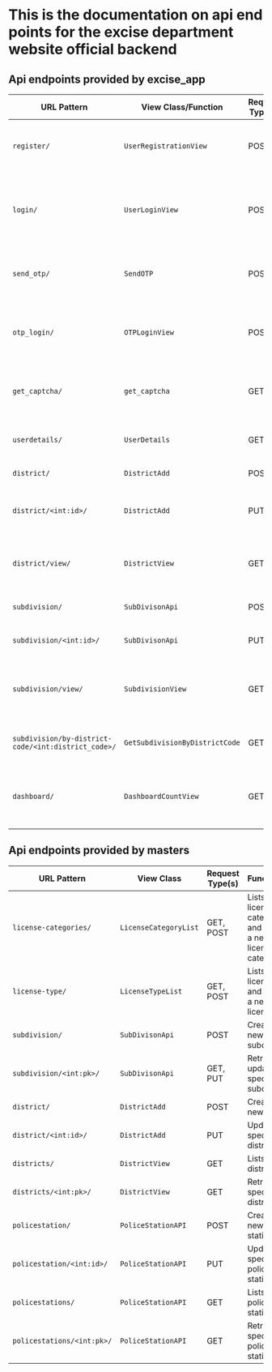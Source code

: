 # This is the documentation on api end points for the excise department website official backend 

## Api endpoints provided by excise_app


| URL Pattern                                | View Class/Function             | Request Type(s) | Functionality                                                                  |
| ------------------------------------------ | ------------------------------- | --------------- | ------------------------------------------------------------------------------ |
| `register/`                                | `UserRegistrationView`          | POST            | Registers a new user and returns the generated username.                    |
| `login/`                                   | `UserLoginView`                 | POST            | Authenticates a user with username and password, returns JWT tokens.        |
| `send_otp/`                                | `SendOTP`                       | POST            | Sends an OTP to the provided phone number.                                    |
| `otp_login/`                               | `OTPLoginView`                  | POST            | Authenticates a user with phone number and OTP, returns JWT tokens.            |
| `get_captcha/`                             | `get_captcha`                   | GET             | Generates and returns a CAPTCHA image and hash key.                           |
| `userdetails/`                             | `UserDetails`                   | GET             | Retrieves details of the authenticated user.                                    |
| `district/`                                | `DistrictAdd`                   | POST            | Creates a new District.                                                        |
| `district/<int:id>/`                       | `DistrictAdd`                   | PUT             | Updates an existing District's `IsActive` status.                               |
| `district/view/`                           | `DistrictView`                  | GET             | Retrieves a list of all Districts or a specific District by ID.              |
| `subdivision/`                             | `SubDivisonApi`                 | POST            | Creates a new Subdivision.                                                     |
| `subdivision/<int:id>/`                    | `SubDivisonApi`                 | PUT             | Updates an existing Subdivision.                                                 |
| `subdivision/view/`                        | `SubdivisionView`               | GET             | Retrieves a list of all Subdivisions or a specific Subdivision by ID.        |
| `subdivision/by-district-code/<int:district_code>/` | `GetSubdivisionByDistrictCode` | GET             | Retrieves Subdivisions by a provided district code.                     |
| `dashboard/`                               | `DashboardCountView`            | GET             | Retrieves dashboard counts (e.g., district and subdivision counts).             |


## Api endpoints provided by masters 

| URL Pattern                  | View Class                 | Request Type(s) | Functionality                                                                  |
| ---------------------------- | -------------------------- | --------------- | ------------------------------------------------------------------------------ |
| `license-categories/`        | `LicenseCategoryList`      | GET, POST       | Lists all license categories and creates a new license category.               |
| `license-type/`              | `LicenseTypeList`          | GET, POST       | Lists all license types and creates a new license type.                    |
| `subdivision/`               | `SubDivisonApi`            | POST            | Creates a new subdivision.                                                     |
| `subdivision/<int:pk>/`      | `SubDivisonApi`            | GET, PUT        | Retrieves or updates a specific subdivision.                               |
| `district/`                  | `DistrictAdd`              | POST            | Creates a new district.                                                       |
| `district/<int:id>/`         | `DistrictAdd`              | PUT             | Updates a specific district.                                                 |
| `districts/`                 | `DistrictView`             | GET             | Lists all districts.                                                          |
| `districts/<int:pk>/`        | `DistrictView`             | GET             | Retrieves a specific district.                                               |
| `policestation/`             | `PoliceStationAPI`         | POST            | Creates a new police station.                                                 |
| `policestation/<int:id>/`    | `PoliceStationAPI`         | PUT             | Updates a specific police station.                                           |
| `policestations/`            | `PoliceStationAPI`         | GET             | Lists all police stations.                                                    |
| `policestations/<int:pk>/`   | `PoliceStationAPI`         | GET             | Retrieves a specific police station.                                         |
